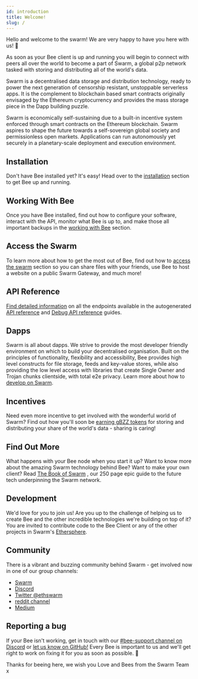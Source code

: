 ```yaml
---
id: introduction
title: Welcome!
slug: /
---
```


Hello and welcome to the swarm! We are very happy to have you here with us! 🐝 

As soon as your Bee client is up and running you will begin to connect with peers all over the world to become a part of Swarm, a global p2p network tasked with storing and distributing all of the world's data.

Swarm is a decentralised data storage and distribution technology, ready to power the next generation of censorship resistant, unstoppable serverless apps. It is the complement to blockchain based smart contracts originally envisaged by the Ethereum cryptocurrency and provides the mass storage piece in the Dapp building puzzle. 

Swarm is economically self-sustaining due to a built-in incentive system enforced through smart contracts on the Ethereum blockchain. Swarm aspires to shape the future towards a self-sovereign global society and permissionless open markets. Applications can run autonomously yet securely in a planetary-scale deployment and execution environment.

## Installation
Don't have Bee installed yet? It's easy! Head over to the [installation](/docs/installation/quick-start) section to get Bee up and running.

## Working With Bee
Once you have Bee installed, find out how to configure your software, interact with the API, monitor what Bee is up to, and make those all important backups in the [working with Bee](/docs/working-with-bee/introduction) section.

## Access the Swarm
To learn more about how to get the most out of Bee, find out how to [access the swarm](/docs/access-the-swarm/upload-and-download) section so you can share files with your friends, use Bee to host a website on a public Swarm Gateway, and much more!
	
## API Reference
[Find detailed information](/docs/api-reference/api-reference) on all the endpoints available in the autogenerated <a href="/api" target="_blank" rel="noopener noreferrer">API reference</a> and <a href="/debug-api" target="_blank" rel="noopener noreferrer">Debug API reference</a> guides.

## Dapps
Swarm is all about dapps. We strive to provide the most developer friendly environment on which to build your decentralised organisation. Built on the principles of functionality, flexibility and accessibility, Bee provides high level constructs for file storage, feeds and key-value stores, while also providing the low level access with libraries that create Single Owner and Trojan chunks clientside, with total e2e privacy. Learn more about how to [develop on Swarm](/docs/dapps-on-swarm/introduction).

## Incentives
Need even more incentive to get involved with the wonderful world of Swarm? Find out how you'll soon be [earning gBZZ tokens](/docs/working-with-bee/cashing-out) for storing and distributing your share of the world's data - sharing is caring!

## Find Out More
What happens with your Bee node when you start it up? Want to know more about the amazing Swarm technology behind Bee?
Want to make your own client? Read <a href="/the-book-of-swarm-viktor-tron-v1.0-pre-release7.pdf" target="_blank" rel="noopener noreferrer">The Book of Swarm</a> ,
our 250 page epic guide to the future tech underpinning the Swarm network.

## Development
We'd love for you to join us! Are you up to the challenge of helping us to create Bee and the other incredible technologies we're building on top of it? You are invited to contribute code to the Bee Client or any of the other projects in Swarm's [Ethersphere](https://github.com/ethersphere).

## Community
There is a vibrant and buzzing community behind Swarm - get involved now in one of our group channels:

- [Swarm](http://ethswarm.org)
- [Discord](https://discord.gg/wdghaQsGq5)
- [Twitter @ethswarm](https://twitter.com/ethswarm)
- [reddit channel](https://www.reddit.com/r/ethswarm/)
- [Medium](https://ethswarm.medium.com/)

## Reporting a bug
If your Bee isn't working, get in touch with our [#bee-support channel on Discord](https://discord.gg/wdghaQsGq5) or [let us know on GitHub!](https://github.com/ethersphere/bee/issues) Every Bee is important to us and we'll get right to work on fixing it for you as soon as possible. 🐝

Thanks for beeing here, we wish you Love and Bees from the Swarm Team x
